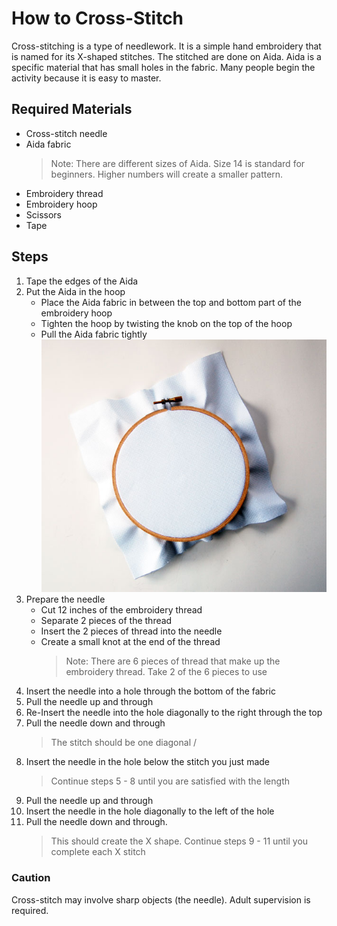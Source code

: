 # How to Cross-Stitch
Cross-stitching is a type of needlework. It is a simple hand embroidery that is named for its X-shaped stitches. The stitched are done on Aida. Aida is a specific material that has small holes in the fabric. Many people begin the activity because it is easy to master.

## Required Materials
- Cross-stitch needle
- Aida fabric 
    > Note: There are different sizes of Aida. Size 14 is standard for beginners. Higher numbers will create a smaller pattern.
- Embroidery thread
- Embroidery hoop
- Scissors
- Tape

## Steps
1. Tape the edges of the Aida
2. Put the Aida in the hoop
    - Place the Aida fabric in between the top and bottom part of the embroidery hoop
    - Tighten the hoop by twisting the knob on the top of the hoop
    - Pull the Aida fabric tightly
    <d>![hoop](hoop.jpg)</d>
3. Prepare the needle
    - Cut 12 inches of the embroidery thread
    - Separate 2 pieces of the thread
    - Insert the 2 pieces of thread into the needle
    - Create a small knot at the end of the thread
        > Note: There are 6 pieces of thread that make up the embroidery thread. Take 2 of the 6     pieces to use 
4. Insert the needle into a hole through the bottom of the fabric 
5. Pull the needle up and through
6. Re-Insert the needle into the hole diagonally to the right through the top
7. Pull the needle down and through
    > The stitch should be one diagonal /
8. Insert the needle in the hole below the stitch you just made
    > Continue steps 5 - 8 until you are satisfied with the length
9. Pull the needle up and through
10. Insert the needle in the hole diagonally to the left of the hole
11. Pull the needle down and through.
    > This should create the X shape.
    > Continue steps 9 - 11 until you complete each X stitch

### Caution
Cross-stitch may involve sharp objects (the needle).
Adult supervision is required.



